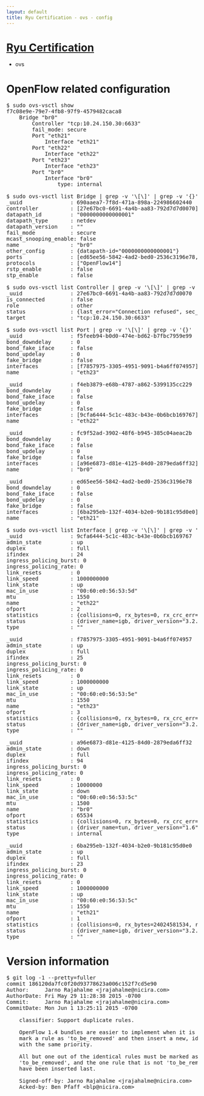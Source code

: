 ```yaml
---
layout: default
title: Ryu Certification - ovs - config
---
```

# [Ryu Certification](http://osrg.github.io/ryu/certification.html)
* ovs 

# OpenFlow related configuration
<pre>
$ sudo ovs-vsctl show
f7c08e9e-79e7-4fb8-97f9-4579482caca8
    Bridge "br0"
        Controller "tcp:10.24.150.30:6633"
        fail_mode: secure
        Port "eth21"
            Interface "eth21"
        Port "eth22"
            Interface "eth22"
        Port "eth23"
            Interface "eth23"
        Port "br0"
            Interface "br0"
                type: internal

$ sudo ovs-vsctl list Bridge | grep -v '\[\]' | grep -v '{}'
_uuid               : 690aaea7-7f8d-471a-898a-224986602440
controller          : [27e67bc0-6691-4a4b-aa83-792d7d7d0070]
datapath_id         : "0000000000000001"
datapath_type       : netdev
datapath_version    : "<built-in>"
fail_mode           : secure
mcast_snooping_enable: false
name                : "br0"
other_config        : {datapath-id="0000000000000001"}
ports               : [ed65ee56-5842-4ad2-bed0-2536c3196e78, f4eb3879-e68b-4787-a862-5399135cc229, f5feeb94-b0d0-474e-bd62-b7fbc7959e99, fc9f52ad-3902-48f6-b945-385c04aeac2b]
protocols           : ["OpenFlow14"]
rstp_enable         : false
stp_enable          : false

$ sudo ovs-vsctl list Controller | grep -v '\[\]' | grep -v '{}'
_uuid               : 27e67bc0-6691-4a4b-aa83-792d7d7d0070
is_connected        : false
role                : other
status              : {last_error="Connection refused", sec_since_disconnect="3", state=BACKOFF}
target              : "tcp:10.24.150.30:6633"

$ sudo ovs-vsctl list Port | grep -v '\[\]' | grep -v '{}'
_uuid               : f5feeb94-b0d0-474e-bd62-b7fbc7959e99
bond_downdelay      : 0
bond_fake_iface     : false
bond_updelay        : 0
fake_bridge         : false
interfaces          : [f7857975-3305-4951-9091-b4a6ff074957]
name                : "eth23"

_uuid               : f4eb3879-e68b-4787-a862-5399135cc229
bond_downdelay      : 0
bond_fake_iface     : false
bond_updelay        : 0
fake_bridge         : false
interfaces          : [9cfa6444-5c1c-483c-b43e-0b6bcb169767]
name                : "eth22"

_uuid               : fc9f52ad-3902-48f6-b945-385c04aeac2b
bond_downdelay      : 0
bond_fake_iface     : false
bond_updelay        : 0
fake_bridge         : false
interfaces          : [a96e6873-d81e-4125-84d0-2879eda6ff32]
name                : "br0"

_uuid               : ed65ee56-5842-4ad2-bed0-2536c3196e78
bond_downdelay      : 0
bond_fake_iface     : false
bond_updelay        : 0
fake_bridge         : false
interfaces          : [6ba295eb-132f-4034-b2e0-9b181c95d0e0]
name                : "eth21"

$ sudo ovs-vsctl list Interface | grep -v '\[\]' | grep -v '{}'
_uuid               : 9cfa6444-5c1c-483c-b43e-0b6bcb169767
admin_state         : up
duplex              : full
ifindex             : 24
ingress_policing_burst: 0
ingress_policing_rate: 0
link_resets         : 0
link_speed          : 1000000000
link_state          : up
mac_in_use          : "00:60:e0:56:53:5d"
mtu                 : 1550
name                : "eth22"
ofport              : 2
statistics          : {collisions=0, rx_bytes=0, rx_crc_err=0, rx_dropped=0, rx_errors=0, rx_frame_err=0, rx_over_err=0, rx_packets=0, tx_bytes=18089315792, tx_dropped=0, tx_errors=0, tx_packets=12064077}
status              : {driver_name=igb, driver_version="3.2.10-k", firmware_version="2.10-9"}
type                : ""

_uuid               : f7857975-3305-4951-9091-b4a6ff074957
admin_state         : up
duplex              : full
ifindex             : 25
ingress_policing_burst: 0
ingress_policing_rate: 0
link_resets         : 0
link_speed          : 1000000000
link_state          : up
mac_in_use          : "00:60:e0:56:53:5e"
mtu                 : 1550
name                : "eth23"
ofport              : 3
statistics          : {collisions=0, rx_bytes=0, rx_crc_err=0, rx_dropped=0, rx_errors=0, rx_frame_err=0, rx_over_err=0, rx_packets=0, tx_bytes=1176922500, tx_dropped=0, tx_errors=0, tx_packets=784615}
status              : {driver_name=igb, driver_version="3.2.10-k", firmware_version="2.10-9"}
type                : ""

_uuid               : a96e6873-d81e-4125-84d0-2879eda6ff32
admin_state         : down
duplex              : full
ifindex             : 94
ingress_policing_burst: 0
ingress_policing_rate: 0
link_resets         : 0
link_speed          : 10000000
link_state          : down
mac_in_use          : "00:60:e0:56:53:5c"
mtu                 : 1500
name                : "br0"
ofport              : 65534
statistics          : {collisions=0, rx_bytes=0, rx_crc_err=0, rx_dropped=0, rx_errors=0, rx_frame_err=0, rx_over_err=0, rx_packets=0, tx_bytes=0, tx_dropped=0, tx_errors=0, tx_packets=0}
status              : {driver_name=tun, driver_version="1.6", firmware_version="N/A"}
type                : internal

_uuid               : 6ba295eb-132f-4034-b2e0-9b181c95d0e0
admin_state         : up
duplex              : full
ifindex             : 23
ingress_policing_burst: 0
ingress_policing_rate: 0
link_resets         : 0
link_speed          : 1000000000
link_state          : up
mac_in_use          : "00:60:e0:56:53:5c"
mtu                 : 1550
name                : "eth21"
ofport              : 1
statistics          : {collisions=0, rx_bytes=24024581534, rx_crc_err=0, rx_dropped=0, rx_errors=0, rx_frame_err=0, rx_over_err=0, rx_packets=16026376, tx_bytes=0, tx_dropped=0, tx_errors=0, tx_packets=0}
status              : {driver_name=igb, driver_version="3.2.10-k", firmware_version="2.10-9"}
type                : ""
</pre>

# Version information
<pre>
$ git log -1 --pretty=fuller
commit 186120da7fc0f20d93778623a006c152f7cd5e90
Author:     Jarno Rajahalme &lt;jrajahalme@nicira.com&gt;
AuthorDate: Fri May 29 11:28:38 2015 -0700
Commit:     Jarno Rajahalme &lt;jrajahalme@nicira.com&gt;
CommitDate: Mon Jun 1 13:25:11 2015 -0700

    classifier: Support duplicate rules.
    
    OpenFlow 1.4 bundles are easier to implement when it is possible to
    mark a rule as 'to_be_removed' and then insert a new, identical rule
    with the same priority.
    
    All but one out of the identical rules must be marked as
    'to_be_removed', and the one rule that is not 'to_be_removed' must
    have been inserted last.
    
    Signed-off-by: Jarno Rajahalme &lt;jrajahalme@nicira.com&gt;
    Acked-by: Ben Pfaff &lt;blp@nicira.com&gt;
</pre>
